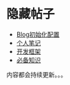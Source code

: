 # 隐藏帖子

- [Blog初始化配置](001blog-init "Blog初始化配置")
- [个人笔记](002diary "个人笔记")
- [开发框架](003dev "开发框架")
- [必备知识](004study "置顶")

内容都会持续更新。。。